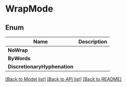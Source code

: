 ﻿
# WrapMode


## Enum
 Name | Description
------------ | ------------
**NoWrap** | 
**ByWords** | 
**DiscretionaryHyphenation** | 


[[Back to Model list]](../../README.md#documentation-for-models) [[Back to API list]](../../README.md#documentation-for-api-endpoints) [[Back to README]](../../README.md)


